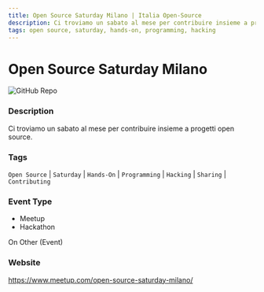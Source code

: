 ```yaml
---
title: Open Source Saturday Milano | Italia Open-Source
description: Ci troviamo un sabato al mese per contribuire insieme a progetti open source.
tags: open source, saturday, hands-on, programming, hacking
---
```

        

# Open Source Saturday Milano

![GitHub Repo](https://img.shields.io/static/v1?label=category&message=communities&color=green)

### Description

Ci troviamo un sabato al mese per contribuire insieme a progetti open source.

### Tags

`Open Source` | `Saturday` | `Hands-On` | `Programming` | `Hacking` | `Sharing` | `Contributing`

### Event Type

- Meetup
- Hackathon

On Other (Event)

### Website

https://www.meetup.com/open-source-saturday-milano/